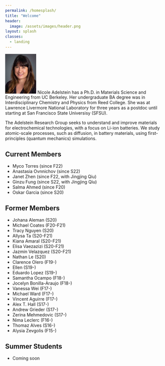 ```yaml
---
permalink: /homesplash/
title: "Welcome"
header:
  image: /assets/images/header.png
layout: splash
classes:
  - landing
---
```


<p><img src="/assets/images/photoAdelstein.jpg" alt="photo of Prof Adelstein" width="100"/> 
Nicole Adelstein has a Ph.D. in Materials Science and Engineering from UC Berkeley. Her undergraduate BA degree was in Interdisciplinary Chemistry and Physics from Reed College. She was at Lawrence Livermore National Laboratory for three years as a postdoc until starting at San Francisco State Universisy (SFSU).  </p>

The Adelstein Research Group seeks to understand and improve materials for electrochemical technologies, with a focus on Li-ion batteries. We study atomic-scale processes, such as diffusion, in battery materials, using first-principles (quantum mechanics) simulations.

## Current Members ##
* Myco Torres (since F22)
* Anastasia Ovnnichov (since S22)
* Janet Zhen (since F22, with Jingjing Qiu)
* Ginzu Fung (since S22, with Jingjing Qiu)
* Salma Ahmed (since F20)
* Oskar Garcia (since S20)

## Former Members ##
* Johana Aleman (S20)
* Michael Coates (F20-F21)
* Tracy Nguyen (S20)
* Allysa Ta (S20-F21)
* Kiana Amaral (S20-F21)
* Elisa Vaezazizi (S20-F21)
* Jazmin Velazquez (S20-F21)
* Nathan Le (S20)
* Clarence Olero (F19-)
* Ellen (S19-)
* Eduardo Lopez (S19-)
* Samantha Ocampo (F18-)
* Jocelyn Bonilla-Araujo (F18-)
* Vanessa Wei (F17-)
* Michael Ward (F17-)
* Vincent Aguirre (F17-)
* Alex T. Hall (S17-)
* Andrew Grieder (S17-)
* Zerina Mehmedovic (S17-)
* Nima Leclerc (F16-)
* Thomaz Alves (S16-)
* Alysia Zevgolis (F15-)

## Summer Students ##
* Coming soon


